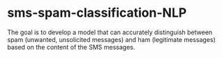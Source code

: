# sms-spam-classification-NLP
The goal is to develop a model that can accurately distinguish between spam (unwanted, unsolicited messages) and ham (legitimate messages) based on the content of the SMS messages.
